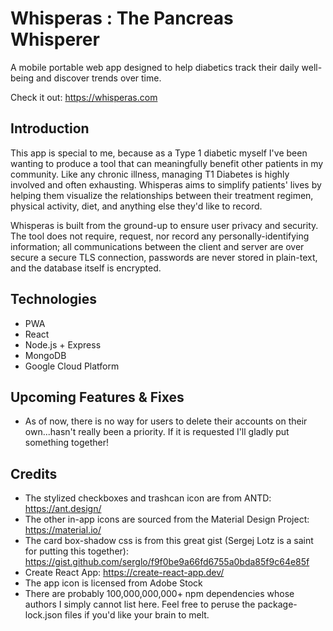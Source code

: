 # Whisperas : The Pancreas Whisperer
A mobile portable web app designed to help diabetics track their daily well-being and discover trends over time.

Check it out: https://whisperas.com

## Introduction
This app is special to me, because as a Type 1 diabetic myself I've been wanting to produce a tool that can meaningfully benefit other patients in my community. Like any chronic illness, managing T1 Diabetes is highly involved and often exhausting. Whisperas aims to simplify patients' lives by helping them visualize the relationships between their treatment regimen, physical activity, diet, and anything else they'd like to record.

Whisperas is built from the ground-up to ensure user privacy and security. The tool does not require, request, nor record any personally-identifying information; all communications between the client and server are over secure a secure TLS connection, passwords are never stored in plain-text, and the database itself is encrypted.

## Technologies
- PWA
- React
- Node.js + Express
- MongoDB
- Google Cloud Platform

## Upcoming Features & Fixes
- As of now, there is no way for users to delete their accounts on their own...hasn't really been a priority. If it is requested I'll gladly put something together!

## Credits
- The stylized checkboxes and trashcan icon are from ANTD:  https://ant.design/
- The other in-app icons are sourced from the Material Design Project:  https://material.io/
- The card box-shadow css is from this great gist (Sergej Lotz is a saint for putting this together):  https://gist.github.com/serglo/f9f0be9a66fd6755a0bda85f9c64e85f
- Create React App:  https://create-react-app.dev/
- The app icon is licensed from Adobe Stock
- There are probably 100,000,000,000+ npm dependencies whose authors I simply cannot list here. Feel free to peruse the package-lock.json files if you'd like your brain to melt.
